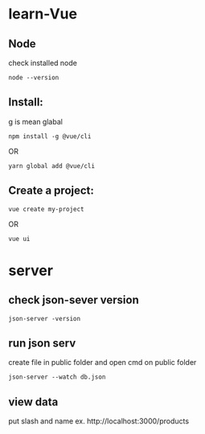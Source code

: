 
# learn-Vue 
## Node
check installed node

`node --version`

## Install:
g is mean glabal

`npm install -g @vue/cli`

OR

`yarn global add @vue/cli`  	

## Create a project:

`vue create my-project`

OR

`vue ui`







# server 

## check json-sever version
`json-server -version`

## run json serv
create file in public folder and open cmd on public folder  

`json-server --watch db.json`

## view data 
put slash and name
ex. http://localhost:3000/products
